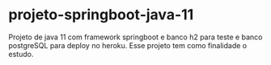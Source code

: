 # projeto-springboot-java-11

Projeto de java 11 com framework springboot e banco h2 para teste e banco postgreSQL para deploy no heroku.
Esse projeto tem como finalidade o estudo.
